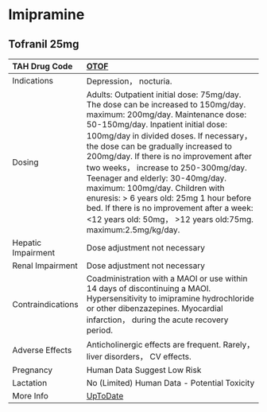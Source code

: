 # Imipramine

## Tofranil 25mg

| TAH Drug Code      | [OTOF](https://www.tahsda.org.tw/drugs/hissearch.php?drug_code=OTOF)                                                                                                                                                                                                                                                                                                                                                                                                                                                                                              |
|:-------------------|:------------------------------------------------------------------------------------------------------------------------------------------------------------------------------------------------------------------------------------------------------------------------------------------------------------------------------------------------------------------------------------------------------------------------------------------------------------------------------------------------------------------------------------------------------------------|
| Indications        | Depression， nocturia.                                                                                                                                                                                                                                                                                                                                                                                                                                                                                                                                            |
| Dosing             | Adults: Outpatient initial dose: 75mg/day. The dose can be increased to 150mg/day. maximum: 200mg/day. Maintenance dose: 50-150mg/day. Inpatient initial dose: 100mg/day in divided doses. If necessary， the dose can be gradually increased to 200mg/day. If there is no improvement after two weeks， increase to 250-300mg/day. Teenager and elderly: 30-40mg/day. maximum: 100mg/day. Children with enuresis: > 6 years old: 25mg 1 hour before bed. If there is no improvement after a week:<12 years old: 50mg， >12 years old:75mg. maximum:2.5mg/kg/day. |
| Hepatic Impairment | Dose adjustment not necessary                                                                                                                                                                                                                                                                                                                                                                                                                                                                                                                                     |
| Renal Impairment   | Dose adjustment not necessary                                                                                                                                                                                                                                                                                                                                                                                                                                                                                                                                     |
| Contraindications  | Coadministration with a MAOI or use within 14 days of discontinuing a MAOI. Hypersensitivity to imipramine hydrochloride or other dibenzazepines. Myocardial infarction， during the acute recovery period.                                                                                                                                                                                                                                                                                                                                                       |
| Adverse Effects    | Anticholinergic effects are frequent. Rarely， liver disorders， CV effects.                                                                                                                                                                                                                                                                                                                                                                                                                                                                                      |
| Pregnancy          | Human Data Suggest Low Risk                                                                                                                                                                                                                                                                                                                                                                                                                                                                                                                                       |
| Lactation          | No (Limited) Human Data - Potential Toxicity                                                                                                                                                                                                                                                                                                                                                                                                                                                                                                                      |
| More Info          | [UpToDate](https://www.uptodate.com/contents/imipramine-drug-information)                                                                                                                                                                                                                                                                                                                                                                                                                                                                                         |

